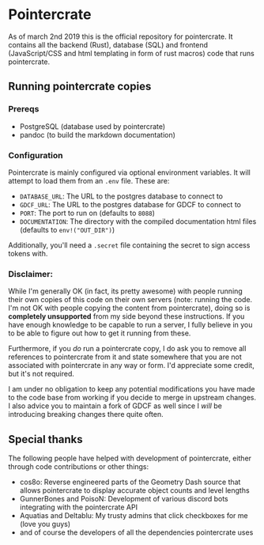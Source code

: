 # Pointercrate

As of march 2nd 2019 this is the official repository for pointercrate. It contains all the backend (Rust), database (SQL) and frontend (JavaScript/CSS and html templating in form of rust macros) code that runs pointercrate.

## Running pointercrate copies

### Prereqs

- PostgreSQL (database used by pointercrate)
- pandoc     (to build the markdown documentation)

### Configuration

Pointercrate is mainly configured via optional environment variables. It will attempt to load them from an `.env` file. These are:

- `DATABASE_URL`: The URL to the postgres database to connect to
- `GDCF_URL`: The URL to the postgres database for GDCF to connect to
- `PORT`: The port to run on (defaults to `8088`)
- `DOCUMENTATION`: The directory with the compiled documentation html files (defaults to `env!("OUT_DIR")`)

Additionally, you'll need a `.secret` file containing the secret to sign access tokens with.

### Disclaimer:

While I'm generally OK (in fact, its pretty awesome) with people running their own copies of this code on their own servers (note: running the code. I'm not OK with people copying the content from pointercrate), doing so is **completely unsupported** from my side beyond these instructions. If you have enough knowledge to be capable to run a server, I fully believe in you to be able to figure out how to get it running from these. 

Furthermore, if you _do_ run a pointercrate copy, I do ask you to remove all references to pointercrate from it and state somewhere that you are not associated with pointercrate in any way or form. I'd appreciate some credit, but it's not required.

I am under no obligation to keep any potential modifications you have made to the code base from working if you decide to merge in upstream changes. I also advice you to maintain a fork of GDCF as well since I _will_ be introducing breaking changes there quite often.

## Special thanks

The following people have helped with development of pointercrate, either through code contributions or other things:

- cos8o: Reverse engineered parts of the Geometry Dash source that allows pointercrate to display accurate object counts and level lengths
- GunnerBones and PoisoN: Development of various discord bots integrating with the pointercrate API
- Aquatias and Deltablu: My trusty admins that click checkboxes for me (love you guys)
- and of course the developers of all the dependencies pointercrate uses
